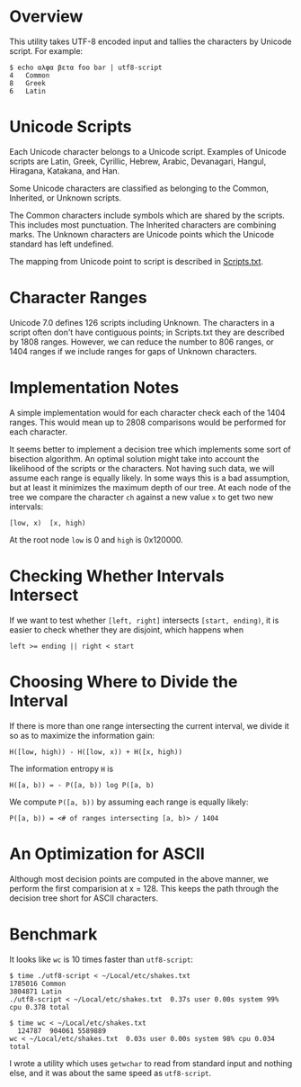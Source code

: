 # Overview

This utility takes UTF-8 encoded input and tallies the characters
by Unicode script.  For example:

    $ echo αλφα βετα foo bar | utf8-script
    4	Common
    8	Greek
    6	Latin


# Unicode Scripts

Each Unicode character belongs to a Unicode script.  Examples of
Unicode scripts are Latin, Greek, Cyrillic, Hebrew, Arabic,
Devanagari, Hangul, Hiragana, Katakana, and Han.

Some Unicode characters are classified as belonging to the Common,
Inherited, or Unknown scripts.

The Common characters include symbols which are shared by the scripts.
This includes most punctuation.  The Inherited characters are
combining marks.  The Unknown characters are Unicode points
which the Unicode standard has left undefined.

The mapping from Unicode point to script is described in
[Scripts.txt][1].

# Character Ranges

Unicode 7.0 defines 126 scripts including Unknown.  The characters in
a script often don't have contiguous points; in Scripts.txt they are
described by 1808 ranges.  However, we can reduce the number to 806
ranges, or 1404 ranges if we include ranges for gaps of Unknown
characters.

# Implementation Notes

A simple implementation would for each character check each of the
1404 ranges.  This would mean up to 2808 comparisons would be
performed for each character.

It seems better to implement a decision tree which implements some
sort of bisection algorithm.  An optimal solution might take into
account the likelihood of the scripts or the characters.  Not having
such data, we will assume each range is equally likely.  In some ways
this is a bad assumption, but at least it minimizes the maximum depth
of our tree.  At each node of the tree we compare the character `ch`
against a new value `x` to get two new intervals:

    [low, x)  [x, high)
    
At the root node `low` is 0 and `high` is 0x120000.

# Checking Whether Intervals Intersect

If we want to test whether `[left, right]` intersects `[start,
ending)`, it is easier to check whether they are disjoint, which
happens when

    left >= ending || right < start

# Choosing Where to Divide the Interval 

If there is more than one range intersecting the current interval, we
divide it so as to maximize the information gain:

    H([low, high)) - H([low, x)) + H([x, high))

The information entropy `H` is

    H([a, b)) = - P([a, b)) log P([a, b)
    
We compute `P([a, b))` by assuming each range is equally likely:

    P([a, b)) = <# of ranges intersecting [a, b)> / 1404

# An Optimization for ASCII

Although most decision points are computed in the above manner, we
perform the first comparision at x = 128.  This keeps the path through
the decision tree short for ASCII characters.

# Benchmark

It looks like `wc` is 10 times faster than `utf8-script`:

    $ time ./utf8-script < ~/Local/etc/shakes.txt 
    1785016	Common
    3804871	Latin
    ./utf8-script < ~/Local/etc/shakes.txt  0.37s user 0.00s system 99% cpu 0.378 total

    $ time wc < ~/Local/etc/shakes.txt 
      124787  904061 5589889
    wc < ~/Local/etc/shakes.txt  0.03s user 0.00s system 98% cpu 0.034 total

I wrote a utility which uses `getwchar` to read from standard input
and nothing else, and it was about the same speed as `utf8-script`.


[1]: http://unicode.org/Public/UNIDATA/Scripts.txt
[2]: http://www.unicode.org/reports/tr44/#General_Category_Values
